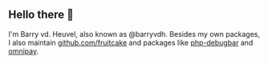 ## Hello there 👋

I'm Barry vd. Heuvel, also known as @barryvdh. Besides my own packages, I also maintain [github.com/fruitcake](https://github.com/fruitcake) and packages like [php-debugbar](https://github.com/maximebf/php-debugbar) and [omnipay](https://github.com/thephpleague/omnipay).
<!--
**barryvdh/barryvdh** is a ✨ _special_ ✨ repository because its `README.md` (this file) appears on your GitHub profile.

Here are some ideas to get you started:

- 🔭 I’m currently working on ...
- 🌱 I’m currently learning ...
- 👯 I’m looking to collaborate on ...
- 🤔 I’m looking for help with ...
- 💬 Ask me about ...
- 📫 How to reach me: ...
- 😄 Pronouns: ...
- ⚡ Fun fact: ...
-->
